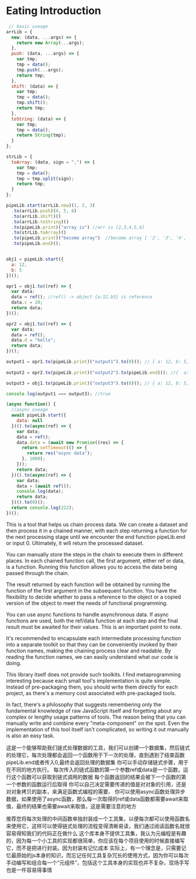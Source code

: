 # Eating Introduction


```javascript
 // basic useage
arrLib = {
  new: (data, ...args) => {
    return new Array(...args);
  },
  push: (data, ...args) => {
    var tmp;
    tmp = data();
    tmp.push(...args);
    return tmp;
  },
  shift: (data) => {
    var tmp;
    tmp = data();
    tmp.shift();
    return tmp;
  },
  toString: (data) => {
    var tmp;
    tmp = data();
    return String(tmp);
  }
};

strLib = {
  toArray: (data, sign = ",") => {
    var tmp;
    tmp = data();
    tmp = tmp.split(sign);
    return tmp;
  }
};

pipeLib.start(arrLib.new)(1, 2, 3)
  .to(arrLib.push)(4, 5, 6)
  .to(arrLib.shift)()
  .to(arrLib.toString)()
  .to(pipeLib.print)("array is") //arr is [2,3,4,5,6]
  .to(strLib.toArray)()
  .to(pipeLib.print)("become array")  //become array [ '2', '3', '4', '5', '6' ]
  .to(pipeLib.end)(); 


obj1 = pipeLib.start({
  a: 12,
  b: 5
})();

opr1 = obj1.to((ref) => {
  var data;
  data = ref(); //ref() -> object {a:12,b5} is reference
  data.c = 20;
  return data;
})();

opr2 = obj1.to((ref) => {
  var data;
  data = ref();
  data.d = "hello";
  return data;
})();

output1 = opr1.to(pipeLib.print)("output1").to(0)(); // { a: 12, b: 5, c: 20 }
 
output2 = opr2.to(pipeLib.print)("output2").to(pipeLib.end)(); //{  a: 12, b: 5, c: 20, d: 'hello' }

output3 = obj1.to(pipeLib.print)("output3").to(0)(); // { a: 12, b: 5, c: 20, d: 'hello' }

console.log(output1 === output3); //true

(async function() {  
  //async useage
  await pipeLib.start({
    data: null
  })().to(async(ref) => {
    var data;
    data = ref();
    data.data = (await new Promise((res) => {
      return setTimeout(() => {
        return res("async data");
      }, 1000);
    }));
    return data;
  })().to(async(ref) => {
    var data;
    data = (await ref());
    console.log(data);
    return data;
  })().to(0)();
  return console.log(222);
})();
```



This is a tool that helps us chain process data. We can create a dataset and then process it in a chained manner, with each step returning a function for the next processing stage until we encounter the end function pipeLib.end or input 0. Ultimately, it will return the processed dataset.

You can manually store the steps in the chain to execute them in different places. In each chained function call, the first argument, either ref or data, is a function. Running this function allows you to access the data being passed through the chain.

The result returned by each function will be obtained by running the function of the first argument in the subsequent function. You have the flexibility to decide whether to pass a reference to the object or a copied version of the object to meet the needs of functional programming.

You can use async functions to handle asynchronous data. If async functions are used, both the ref/data function at each step and the final result must be awaited for their values. This is an important point to note.

It's recommended to encapsulate each intermediate processing function into a separate toolkit so that they can be conveniently invoked by their function names, making the chaining process clear and readable. By reading the function names, we can easily understand what our code is doing.

This library itself does not provide such toolkits. I find metaprogramming interesting because each small tool's implementation is quite simple. Instead of pre-packaging them, you should write them directly for each project, as there's a memory cost associated with pre-packaged tools.

In fact, there's a philosophy that suggests remembering only the fundamental knowledge of raw JavaScript itself and forgetting about any complex or lengthy usage patterns of tools. The reason being that you can manually write and combine every "meta-component" on the spot. Even the implementation of this tool itself isn't complicated, so writing it out manually is also an easy task.


这是一个能够帮助我们链式处理数据的工具，我们可以创建一个数据集，然后链式的处理它，每次处理都会返回一个函数用于下一次的处理，直到遇到了结束函数pipeLib.end或者传入0,最终会返回处理的数据集
你可以手动存储链式步骤，用于在不同的地方执行。
每次传入的链式函数的第一个参数ref或data是一个函数，运行这个函数可以获取到链式调用的数据
每个函数返回的结果会被下一个函数的第一个参数的函数运行后取得
你可以自己决定需要传递的值是对对象的引用，还是对对象拷贝的副本，来满足函数式编程的需要、
你可以使用async函数处理异步数据，如果使用了async函数，那么每一次取得的ref或data函数都需要await来取值，最终的结果也需要await来取值，这是需要注意的地方

推荐您将每次处理的中间函数单独封装成一个工具集，以便每次都可以使用函数名来使用它，这样可以使得链式处理的流程变得清晰易读，我们通过阅读函数名就很容易得知我们的代码正在做什么
这个库本身不提供工具集，我认为元编程是有趣的，因为每一个小工具的实现都很简单，你应该在每个项目使用的时候直接编写它，而不是把进行封装。因为封装有记忆成本
实际上，有一个理念是，只需要记忆最原始的js本身的知识，而忘记任何工具复杂冗长的使用方式，因为你可以每次手动编写和组合每一个“元组件”，包括这个工具本身的实现也并不复杂，现场手写也是一件容易得事情